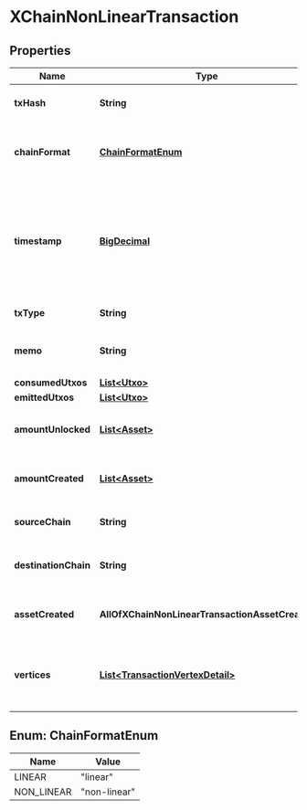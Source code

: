 # XChainNonLinearTransaction

## Properties
Name | Type | Description | Notes
------------ | ------------- | ------------- | -------------
**txHash** | **String** | Unique ID for this transaction. | 
**chainFormat** | [**ChainFormatEnum**](#ChainFormatEnum) | Represents container format this transaction is included in. | 
**timestamp** | [**BigDecimal**](BigDecimal.md) | Latest timestamp in seconds this transaction was accepted out of the same transaction accepted in other vertices. | 
**txType** | **String** | Type of transaction. | 
**memo** | **String** | Hex encoded memo bytes for this transaction. | 
**consumedUtxos** | [**List&lt;Utxo&gt;**](Utxo.md) |  | 
**emittedUtxos** | [**List&lt;Utxo&gt;**](Utxo.md) |  | 
**amountUnlocked** | [**List&lt;Asset&gt;**](Asset.md) | Assets unlocked by inputs of this transaction. | 
**amountCreated** | [**List&lt;Asset&gt;**](Asset.md) | Assets created by outputs of this transaction. | 
**sourceChain** | **String** | Source chain for an atomic transaction. |  [optional]
**destinationChain** | **String** | Destination chain for an atomic transaction. |  [optional]
**assetCreated** | **AllOfXChainNonLinearTransactionAssetCreated** | Asset details of the asset created in CreateAssetTx |  [optional]
**vertices** | [**List&lt;TransactionVertexDetail&gt;**](TransactionVertexDetail.md) | A transaction on X-Chain can be accepted over multiple vertices. | 

<a name="ChainFormatEnum"></a>
## Enum: ChainFormatEnum
Name | Value
---- | -----
LINEAR | &quot;linear&quot;
NON_LINEAR | &quot;non-linear&quot;

